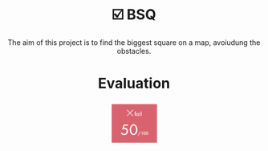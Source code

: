 # <h1 align="center"> :ballot_box_with_check: BSQ</h1>
<p align="center">
The aim of this project is to find the biggest square on a map, avoiudung the obstacles.
</p>

# <h1 align="center"> Evaluation</h1>
<p align="center">
<a><img src="resources/evaluation.png" alt="evaluation" width="100"  class="centerImage"/></a>
</p>
